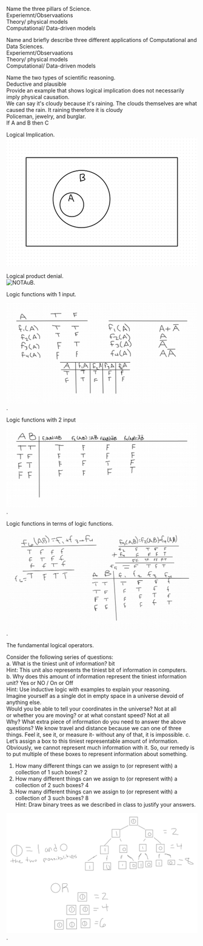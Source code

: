 Name the three pillars of Science.  
Experiemnt/Observaations  
Theory/ physical models  
Computational/ Data-driven models  


Name and briefly describe three different applications of Computational and Data Sciences.  
Experiemnt/Observaations  
Theory/ physical models  
Computational/ Data-driven models  


Name the two types of scientific reasoning.  
Deductive and plausible  
Provide an example that shows logical implication does not necessarily imply physical causation.  
We can say it's cloudy because it's raining. The clouds themselves are what caused the rain. It raining therefore it is cloudy  
Policeman, jewelry, and burglar.  
If A and B then C  
  
Logical Implication.  
![Cirlce A inside circle B](Whiteboard.jpg)


Logical product denial.  
![NOTAuB]((NOTAuB).jpg).

Logic functions with 1 input.   

![Logic function with 1 input](logicfunctionwith1input.jpg).    
 

Logic functions with 2 input  
![Logic functions with 2 input](Logicfunctionwith2input.jpg).   

Logic functions in terms of logic functions.    
![Logic functions in terms of logic functions](Logicfunctionsintermsoflogicfunctions.jpg).

The fundamental logical operators.  


Consider the following series of questions:  
a. What is the tiniest unit of information?  bit  
Hint: This unit also represents the tiniest bit of information in computers.  
b. Why does this amount of information represent the tiniest information unit? Yes or NO  / On or Off   
Hint: Use inductive logic with examples to explain your reasoning.  
Imagine yourself as a single dot in empty space in a universe devoid of anything else.  
Would you be able to tell your coordinates in the universe?  Not at all  
or whether you are moving? or at what constant speed?  Not at all  
Why? What extra piece of information do you need to answer the above questions?  We know travel and distance because we can one of three things. Feel it, see it, or measure it- without any of that, it is impossible.
c. Let’s assign a box to this tiniest representable amount of information.  
Obviously, we cannot represent much information with it. So, our remedy is to put multiple of these boxes to represent information about something.  
1. How many different things can we assign to (or represent with) a collection of 1 such boxes?  2  
2. How many different things can we assign to (or represent with) a collection of 2 such boxes?  4  
3. How many different things can we assign to (or represent with) a collection of 3 such boxes?  8  
Hint: Draw binary trees as we described in class to justify your answers.

![hw3number12](hw3number12.jpg).  

